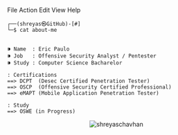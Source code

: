 File  Action  Edit  View  Help


```
┌──(shreyas㉿GitHub)-[#]
└─$ cat about-me


⁍ Name  : Eric Paulo
⁍ Job   : Offensive Security Analyst / Pentester
⁍ Study : Computer Science Bacharelor

: Certifications 
==> DCPT  (Desec Certified Penetration Tester)
==> OSCP  (Offensive Security Certified Professional)
==> eMAPT (Mobile Application Penetration Tester)

: Study
==> OSWE (in Progress)
```
<p align="center"> <img src="https://komarev.com/ghpvc/?username=eep0x10&label=Profile%20views&color=0e75b6&style=flat" alt="shreyaschavhan" /> </p>

